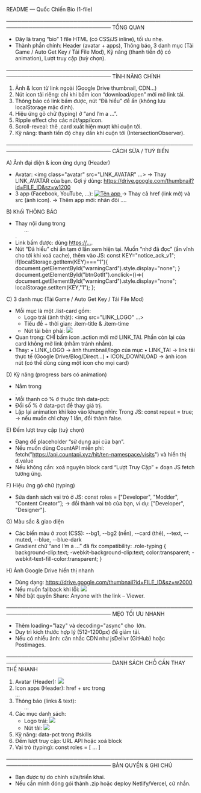 README — Quốc Chiến Bio (1-file)

──────────────────────────────────────────────────────────────────────────────
TỔNG QUAN
- Đây là trang “bio” 1 file HTML (có CSS/JS inline), tối ưu nhẹ.
- Thành phần chính: Header (avatar + apps), Thông báo, 3 danh mục (Tải Game / Auto Get Key / Tải File Mod),
  Kỹ năng (thanh tiến độ có animation), Lượt truy cập (tuỳ chọn).

──────────────────────────────────────────────────────────────────────────────
TÍNH NĂNG CHÍNH
1) Ảnh & Icon từ link ngoài (Google Drive thumbnail, CDN…)
2) Nút icon tải riêng: chỉ khi bấm icon “download/open” mới mở link tải.
3) Thông báo có link bấm được, nút “Đã hiểu” để ẩn (không lưu localStorage mặc định).
4) Hiệu ứng gõ chữ (typing) ở “and I’m a …”.
5) Ripple effect cho các nút/app/icon.
6) Scroll-reveal: thẻ .card xuất hiện mượt khi cuộn tới.
7) Kỹ năng: thanh tiến độ chạy dần khi cuộn tới (IntersectionObserver).

──────────────────────────────────────────────────────────────────────────────
CÁCH SỬA / TUỲ BIẾN

A) Ảnh đại diện & icon ứng dụng (Header)
- Avatar:
  <img class="avatar" src="LINK_AVATAR" ...>
  → Thay LINK_AVATAR của bạn. Gợi ý dùng: https://drive.google.com/thumbnail?id=FILE_ID&sz=w1200
- 3 app (Facebook, YouTube, …):
  <a class="app" href="LINK_CUA_BAN" target="_blank">
    <img src="LINK_ICON_ẢNH" alt="Tên app">
  </a>
  → Thay cả href (link mở) và src (ảnh icon).
  → Thêm app mới: nhân đôi <a class="app">…</a>.

B) Khối THÔNG BÁO
- Thay nội dung trong <ul class="warn-list">…</ul>.
- Link bấm được: dùng <a class="warn-link" href="...">https://...</a>.
- Nút “Đã hiểu” chỉ ẩn tạm ở lần xem hiện tại.
  Muốn “nhớ đã đọc” (ẩn vĩnh cho tới khi xoá cache), thêm vào JS:
    const KEY="notice_ack_v1";
    if(localStorage.getItem(KEY)==="1"){ document.getElementById("warningCard").style.display="none"; }
    document.getElementById("btnGotIt").onclick=()=>{ document.getElementById("warningCard").style.display="none"; localStorage.setItem(KEY,"1"); };

C) 3 danh mục (Tải Game / Auto Get Key / Tải File Mod)
- Mỗi mục là một .list-card gồm:
  - Logo trái (ảnh thật): <span class="logo"><img src="LINK_LOGO" ...></span>
  - Tiêu đề + thời gian: .item-title & .item-time
  - Nút tải bên phải: <a class="action" href="LINK_TAI" target="_blank"><img src="ICON_DOWNLOAD"></a>
- Quan trọng: CHỈ bấm icon .action mới mở LINK_TAI. Phần còn lại của card không mở link (nhằm tránh nhầm).
- Thay:
  • LINK_LOGO → ảnh thumbnail/logo của mục
  • LINK_TAI → link tải thực tế (Google Drive/Blog/Direct…)
  • ICON_DOWNLOAD → ảnh icon nút (có thể dùng cùng một icon cho mọi card)

D) Kỹ năng (progress bars có animation)
- Nằm trong <section id="skills">.
- Mỗi thanh có % ở thuộc tính data-pct:
  <div class="bar"><i data-pct="80" data-gradient="blue|purple|amber"></i></div>
- Đổi số % ở data-pct để thay giá trị.
- Lặp lại animation khi kéo vào khung nhìn:
  Trong JS: const repeat = true; → nếu muốn chỉ chạy 1 lần, đổi thành false.

E) Đếm lượt truy cập (tuỳ chọn)
- Đang để placeholder “sử dụng api của bạn”.
- Nếu muốn dùng CountAPI miễn phí:
    fetch("https://api.countapi.xyz/hit/ten-namespace/visits")
  và hiển thị d.value
- Nếu không cần: xoá nguyên block card “Lượt Truy Cập” + đoạn JS fetch tương ứng.

F) Hiệu ứng gõ chữ (typing)
- Sửa danh sách vai trò ở JS:
    const roles = ["Developer", "Modder", "Content Creator"];
  → đổi thành vai trò của bạn, ví dụ: ["Developer", "Designer"].

G) Màu sắc & giao diện
- Các biến màu ở :root (CSS):
    --bg1, --bg2 (nền), --card (thẻ), --text, --muted, --blue, --blue-dark
- Gradient chữ “and I’m a …” đã fix compatibility:
  .role-typing {
    background-clip:text; -webkit-background-clip:text;
    color:transparent; -webkit-text-fill-color:transparent;
  }

H) Ảnh Google Drive hiển thị nhanh
- Dùng dạng:
  https://drive.google.com/thumbnail?id=FILE_ID&sz=w2000
- Nếu muốn fallback khi lỗi:
  <img src="...thumbnail?id=FILE_ID&sz=w1200"
       onerror="this.onerror=null; this.src='https://drive.google.com/uc?export=view&id=FILE_ID';">
- Nhớ bật quyền Share: Anyone with the link – Viewer.

──────────────────────────────────────────────────────────────────────────────
MẸO TỐI ƯU NHANH
- Thêm loading="lazy" và decoding="async" cho <img> lớn.
- Duy trì kích thước hợp lý (512–1200px) để giảm tải.
- Nếu có nhiều ảnh: cân nhắc CDN như jsDelivr (GitHub) hoặc Postimages.

──────────────────────────────────────────────────────────────────────────────
DANH SÁCH CHỖ CẦN THAY THẾ NHANH
1) Avatar (Header): <img class="avatar" src="LINK_AVATAR">
2) Icon apps (Header): href + src trong <nav class="apps">…</nav>
3) Thông báo (links & text): <ul class="warn-list">…</ul>
4) Các mục danh sách:
   - Logo trái: <span class="logo"><img src="LINK_LOGO"></span>
   - Nút tải:   <a class="action" href="LINK_TAI"><img src="ICON_DOWNLOAD"></a>
5) Kỹ năng: data-pct trong #skills
6) Đếm lượt truy cập: URL API hoặc xoá block
7) Vai trò (typing): const roles = [ ... ]

──────────────────────────────────────────────────────────────────────────────
BẢN QUYỀN & GHI CHÚ
- Bạn được tự do chỉnh sửa/triển khai.
- Nếu cần mình đóng gói thành .zip hoặc deploy Netlify/Vercel, cứ nhắn.

